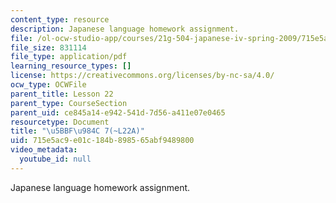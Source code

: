 ```yaml
---
content_type: resource
description: Japanese language homework assignment.
file: /ol-ocw-studio-app/courses/21g-504-japanese-iv-spring-2009/715e5ac9e01c184b898565abf9489800_MIT21G_504S09_hw22.pdf
file_size: 831114
file_type: application/pdf
learning_resource_types: []
license: https://creativecommons.org/licenses/by-nc-sa/4.0/
ocw_type: OCWFile
parent_title: Lesson 22
parent_type: CourseSection
parent_uid: ce845a14-e942-541d-7d56-a411e07e0465
resourcetype: Document
title: "\u5BBF\u984C 7(~L22A)"
uid: 715e5ac9-e01c-184b-8985-65abf9489800
video_metadata:
  youtube_id: null
---
```

Japanese language homework assignment.